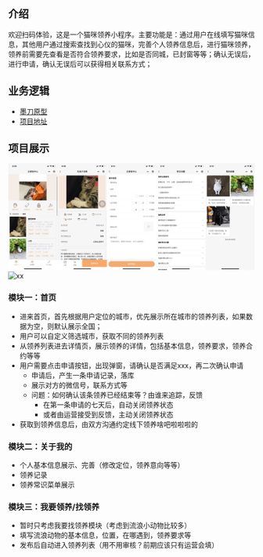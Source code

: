 ## 介绍

  欢迎扫码体验，这是一个猫咪领养小程序。主要功能是：通过用户在线填写猫咪信息，其他用户通过搜索查找到心仪的猫咪，完善个人领养信息后，进行猫咪领养，领养前需要先查看是否符合领养要求，比如是否同城，已封窗等等；确认无误后，进行申请，确认无误后可以获得相关联系方式；
## 业务逻辑

  - [墨刀原型](https://modao.cc/app/design/pbl9nu883xcydvw0)
  - [项目地址](https://github.com/rictt/cat-adoption)

## 项目展示
  ![xx](./cat-show.jpeg)
  ![xx](./cat-logo.png)
### 模块一：首页
- 进来首页，首先根据用户定位的城市，优先展示所在城市的领养列表，如果数据为空，则默认展示全国；
- 用户可以自定义筛选城市，获取不同的领养列表
- 从领养列表进去详情页，展示领养的详情，包括基本信息，领养要求，领养合约等等
- 用户需要点击申请按钮，出现弹窗，请确认是否满足xxx，再二次确认申请
  - 申请后，产生一条申请记录，落库
  - 展示对方的微信号，联系方式等
  - 问题：如何确认该条领养已经结束等？由谁来追踪，反馈
    - 在第一条申请的七天后，自动关闭领养状态
    - 或者由运营接受到反馈，主动关闭领养状态
- 获取到领养信息后，由双方沟通约定线下领养啥吧啦啦啦的
### 模块二：关于我的
- 个人基本信息展示、完善（修改定位，领养意向等等）
- 领养记录
- 领养常识菜单展示

### 模块三：我要领养/找领养
- 暂时只考虑我要找领养模块（考虑到流浪小动物比较多）
- 填写流浪动物的基本信息，位置，在哪遇到，领养要求等
- 发布后自动进入领养列表（用不用审核？前期应该只有运营会填）

